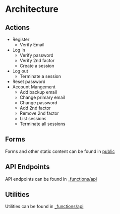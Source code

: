 # Architecture

## Actions
- Register
  - Verify Email
- Log in
  - Verify password
  - Verify 2nd factor
  - Create a session
- Log out
  - Terminate a session
- Reset password
- Account Mangement
  - Add backup email
  - Change primary email
  - Change password
  - Add 2nd factor
  - Remove 2nd factor
  - List sessions
  - Terminate all sessions

## Forms
Forms and other static content can be found in [public](https://github.com/eustasy/puff-serverless/tree/main/public)

## API Endpoints
API endpoints can be found in [_functions/api](https://github.com/eustasy/puff-serverless/tree/main/_functions/api)

## Utilities
Utilities can be found in [_functions/api](https://github.com/eustasy/puff-serverless/tree/main/src)
